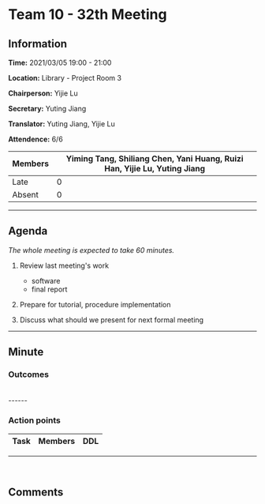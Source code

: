 # Team 10 - 32th Meeting

## Information

**Time:** 2021/03/05 19:00 - 21:00

**Location:** Library - Project Room 3

**Chairperson:** Yijie Lu

**Secretary:** Yuting Jiang

**Translator:** Yuting Jiang, Yijie Lu

**Attendence:** 6/6

| **Members** | **Yiming Tang, Shiliang Chen, Yani Huang, Ruizi Han, Yijie Lu, Yuting Jiang** |
| ----------- | ------------------------------------------------------------ |
| Late        | 0                                                            |
| Absent      | 0                                                            |



------

## Agenda

*The whole meeting is expected to take 60 minutes.*

1. Review last meeting's work
   - software
   - final report
2. Prepare for tutorial, procedure implementation
   
3. Discuss what should we present for next formal meeting
------

## Minute

### Outcomes






<br>
------


### Action points

| **Task** | **Members** | **DDL** |
| -------- | ----------- | ------- |

------

<br>

## Comments

